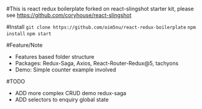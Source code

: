 #This is react redux boilerplate forked on react-slingshot starter kit, please see
https://github.com/coryhouse/react-slingshot

#Install
`git clone https://github.com/oim5nu/react-redux-boilerplate`
`npm install`
`npm start`

#Feature/Note
- Features based folder structure
- Packages: Redux-Saga, Axios, React-Router-Redux@5, tachyons 
- Demo: Simple counter example involved

#TODO
- ADD more complex CRUD demo redux-saga
- ADD selectors to enquiry global state
